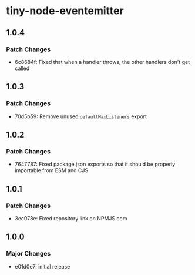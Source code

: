 # tiny-node-eventemitter

## 1.0.4

### Patch Changes

- 6c8684f: Fixed that when a handler throws, the other handlers don't get called

## 1.0.3

### Patch Changes

- 70d5b59: Remove unused `defaultMaxListeners` export

## 1.0.2

### Patch Changes

- 7647787: Fixed package.json exports so that it should be properly importable from ESM and CJS

## 1.0.1

### Patch Changes

- 3ec078e: Fixed repository link on NPMJS.com

## 1.0.0

### Major Changes

- e01d0e7: initial release
